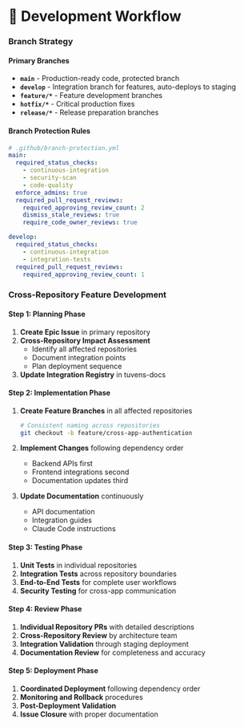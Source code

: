 # 🔄 Development Workflow

### Branch Strategy

#### Primary Branches
- **`main`** - Production-ready code, protected branch
- **`develop`** - Integration branch for features, auto-deploys to staging
- **`feature/*`** - Feature development branches
- **`hotfix/*`** - Critical production fixes
- **`release/*`** - Release preparation branches

#### Branch Protection Rules
```yaml
# .github/branch-protection.yml
main:
  required_status_checks:
    - continuous-integration
    - security-scan
    - code-quality
  enforce_admins: true
  required_pull_request_reviews:
    required_approving_review_count: 2
    dismiss_stale_reviews: true
    require_code_owner_reviews: true

develop:
  required_status_checks:
    - continuous-integration
    - integration-tests
  required_pull_request_reviews:
    required_approving_review_count: 1
```

### Cross-Repository Feature Development

#### Step 1: Planning Phase
1. **Create Epic Issue** in primary repository
2. **Cross-Repository Impact Assessment**
   - Identify all affected repositories
   - Document integration points
   - Plan deployment sequence
3. **Update Integration Registry** in tuvens-docs

#### Step 2: Implementation Phase
1. **Create Feature Branches** in all affected repositories
   ```bash
   # Consistent naming across repositories
   git checkout -b feature/cross-app-authentication
   ```

2. **Implement Changes** following dependency order
   - Backend APIs first
   - Frontend integrations second
   - Documentation updates third

3. **Update Documentation** continuously
   - API documentation
   - Integration guides
   - Claude Code instructions

#### Step 3: Testing Phase
1. **Unit Tests** in individual repositories
2. **Integration Tests** across repository boundaries
3. **End-to-End Tests** for complete user workflows
4. **Security Testing** for cross-app communication

#### Step 4: Review Phase
1. **Individual Repository PRs** with detailed descriptions
2. **Cross-Repository Review** by architecture team
3. **Integration Validation** through staging deployment
4. **Documentation Review** for completeness and accuracy

#### Step 5: Deployment Phase
1. **Coordinated Deployment** following dependency order
2. **Monitoring and Rollback** procedures
3. **Post-Deployment Validation**
4. **Issue Closure** with proper documentation